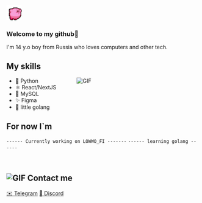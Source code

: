 

<img width="40" alt="GIF" src="assets/kirby-pink.gif">

### Welcome to my github🍄


I'm 14 y.o boy from Russia who loves computers and other tech.

## My skills 
<img  width="320" alt="GIF" align="right" src="https://media.giphy.com/media/11KzOet1ElBDz2/giphy.gif">

<ul >
  <li>🐍 Python</li>
  <li>⚛ React/NextJS</li>
  <li>🐬 MySQL </li>
  <li>✨ Figma</li>
  <li>🤔 little golang</li>
</ul>

## For now I`m
```------ Currently working on LOWWO_FI -------```
```------ learning golang ------```

</br>

## <img  width="25" alt="GIF" src="assets/purple-bat.gif"> Contact me

<a align="rigt" href="https://t.me/somuthink">✉️ Telegram</a> 
<a align="rigt" href="https://discordapp.com/users/670697759384404008">👾 Discord </a>




⠀⠀⠀

